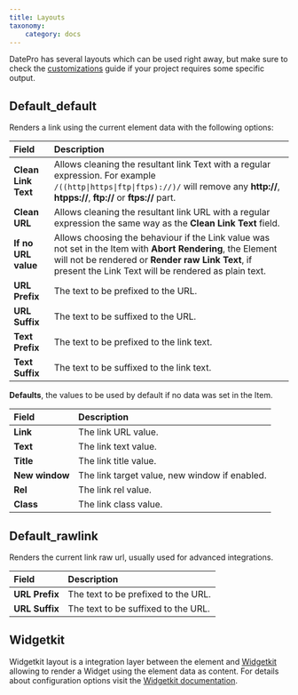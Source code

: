 ```yaml
---
title: Layouts
taxonomy:
    category: docs
---
```


DatePro has several layouts which can be used right away, but make sure to check the [customizations](http://documentation.zoolanders.com/linkpro/advanced/customizations) guide if your project requires some specific output.

## Default_default

Renders a link using the current element data with the following options:

| Field       | Description |
| :---------- | :---------- |
| **Clean Link Text** | Allows cleaning the resultant link Text with a regular expression. For example <code>/((http\|https\|ftp\|ftps):\/\/)/</code> will remove any **http://**, **htpps://**, **ftp://** or **ftps://** part. |
| **Clean URL** | Allows cleaning the resultant link URL with a regular expression the same way as the **Clean Link Text** field. |
| **If no URL value** | Allows choosing the behaviour if the Link value was not set in the Item with **Abort Rendering**, the Element will not be rendered or **Render raw Link Text**, if present the Link Text will be rendered as plain text. |
| **URL Prefix** | The text to be prefixed to the URL. |
| **URL Suffix** | The text to be suffixed to the URL. |
| **Text Prefix** | The text to be prefixed to the link text. |
| **Text Suffix** | The text to be suffixed to the link text. |

**Defaults**, the values to be used by default if no data was set in the Item.

| Field       | Description |
| :---------- | :---------- |
| **Link** | The link URL value. |
| **Text** | The link text value. |
| **Title** | The link title value. |
| **New window** | The link target value, new window if enabled. |
| **Rel** | The link rel value. |
| **Class** | The link class value. |

## Default_rawlink

Renders the current link raw url, usually used for advanced integrations.

| Field       | Description |
| :---------- | :---------- |
| **URL Prefix** | The text to be prefixed to the URL. |
| **URL Suffix** | The text to be suffixed to the URL. |

## Widgetkit

Widgetkit layout is a integration layer between the element and [Widgetkit](http://yootheme.com/widgetkit) allowing to render a Widget using the element data as content. For details about configuration options visit the [Widgetkit documentation](http://yootheme.com/widgetkit/documentation).
